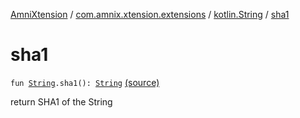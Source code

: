 [AmniXtension](../../index.md) / [com.amnix.xtension.extensions](../index.md) / [kotlin.String](index.md) / [sha1](./sha1.md)

# sha1

`fun `[`String`](https://kotlinlang.org/api/latest/jvm/stdlib/kotlin/-string/index.html)`.sha1(): `[`String`](https://kotlinlang.org/api/latest/jvm/stdlib/kotlin/-string/index.html) [(source)](https://github.com/AmniX/AmniXTension/tree/master/AmniXtension/src/main/java/com/amnix/xtension/extensions/StringsExtension.kt#L65)

return SHA1 of the String

